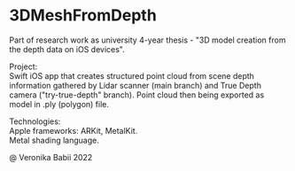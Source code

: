 # 3DMeshFromDepth

Part of research work as university 4-year thesis - "3D model creation from the depth data on iOS devices".

Project:  
Swift iOS app that creates structured point cloud from scene depth information gathered by Lidar scanner (main branch) and True Depth camera ("try-true-depth" branch). Point cloud then being exported as model in .ply (polygon) file.

Technologies:  
Apple frameworks: ARKit, MetalKit.  
Metal shading language.

@ Veronika Babii 2022
